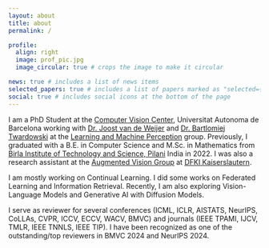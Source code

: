 ```yaml
---
layout: about
title: about
permalink: /

profile:
  align: right
  image: prof_pic.jpg
  image_circular: true # crops the image to make it circular

news: true # includes a list of news items
selected_papers: true # includes a list of papers marked as "selected={true}"
social: true # includes social icons at the bottom of the page
---
```


I am a PhD Student at the [Computer Vision Center](https://www.cvc.uab.es), Universitat Autonoma de Barcelona working with [Dr. Joost van de Weijer](https://scholar.google.com/citations?user=Gsw2iUEAAAAJ&hl=en) and [Dr. Bartlomiej Twardowski](https://scholar.google.com/citations?user=8yywECgAAAAJ&hl=en) at the [Learning and Machine Perception](http://lamp.cvc.uab.es) group. Previously, I graduated with a B.E. in Computer Science and M.Sc. in Mathematics from [Birla Institute of Technology and Science, Pilani](https://www.bits-pilani.ac.in/pilani/) India in 2022. I was also a research assistant at the [Augmented Vision Group](https://www.dfki.de/web/forschung/forschungsbereiche/erweiterte-realitaet) at [DFKI Kaiserslautern](https://www.dfki.de/web).

I am mostly working on Continual Learning. I did some works on Federated Learning and Information Retrieval. Recently, I am also exploring Vision-Language Models and Generative AI with Diffusion Models.

I serve as reviewer for several conferences (ICML, ICLR, AISTATS, NeurIPS, CoLLAs, CVPR, ICCV, ECCV, WACV, BMVC) and journals (IEEE TPAMI, IJCV, TMLR, IEEE TNNLS, IEEE TIP). I have been recognized as one of the outstanding/top reviewers in BMVC 2024 and NeurIPS 2024.
